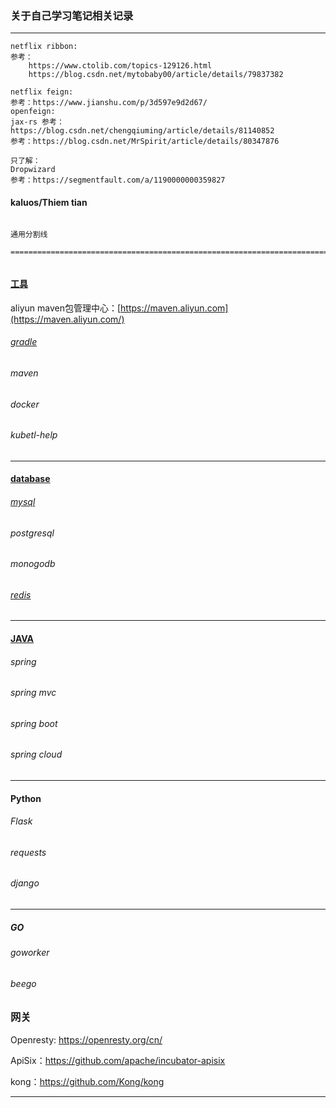 ### 关于自己学习笔记相关记录

------





```
netflix ribbon:
参考：
	https://www.ctolib.com/topics-129126.html
	https://blog.csdn.net/mytobaby00/article/details/79837382

netflix feign:
参考：https://www.jianshu.com/p/3d597e9d2d67/
openfeign:
jax-rs 参考：https://blog.csdn.net/chengqiuming/article/details/81140852
参考：https://blog.csdn.net/MrSpirit/article/details/80347876

只了解：
Dropwizard 
参考：https://segmentfault.com/a/1190000000359827

```



#### kaluos/Thiem  tian



```

通用分割线

=============================================================================


```



#### [工具](./tool)

aliyun maven包管理中心：[https://maven.aliyun.com](https://maven.aliyun.com/)

###### [gradle](https://github.com/beipingdengni/doucument/blob/master/tool/gradle.md)

###### maven

###### docker

###### kubetl-help

------

#### [database](./database)

###### [mysql](https://github.com/beipingdengni/doucument/blob/master/database/mysql.md)

###### postgresql

###### monogodb

###### [redis](https://github.com/beipingdengni/doucument/blob/master/database/redis.md)

------

#### [JAVA](./java)

###### spring 

###### spring mvc

###### spring boot

###### spring cloud

------

#### Python

###### Flask

###### requests

###### django

------

##### GO 

###### goworker

###### beego



### 网关

Openresty: https://openresty.org/cn/

ApiSix：https://github.com/apache/incubator-apisix

kong：https://github.com/Kong/kong

------
